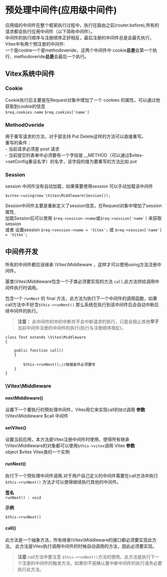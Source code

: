 # 预处理中间件(应用级中间件)

应用级的中间件在整个框架执行过程中，执行在路由之前(router.before),所有的请求都会执行应用中间件（以下简称中间件）。  
中间件的执行顺序与注册顺序正好相反，最后注册的中间件总是会最先执行，Vitex中有两个预注册的中间件:  
一个是cookie一个是methodoveride，这两个中间件中 cookie**总是**会第一个执行，methodoveride**总是**会最后一个执行。

## Vitex系统中间件

### Cookie
Cookie执行后主要是在Request对象中增加了一个 cookies 的属性，可以通过他获取到cookie的信息  
`$req.cookies.name`
`$req.cookies['name']`

### MethodOveride

用于重写请求的方法，对于部支持 Put Delete这样的方法可以直接重写。  
重写的条件：  
	- 当前请求必须是 post 请求  
	- 当前提交的表单中必须要有一个字段是 __METHOD（可以通过$vitex->setConfig重设名字）的名字，该字段的值为要重写的方法比如 put

### Session

session 中间件没有自动加载，如果需要使用session 可以手动加载该中间件  

`$vitex->using(new \Vitex\Middleware\Session());`  

Session中间件主要是重新定义了session信息，在Request对象中增加了session属性,  
加载Session后可以使用 `$req->session->name`或`$req->session['name']` 来获取session  
或者 设置session `$req->session->name = 'Vitex';` 或 `$req->session['name'] = 'Vitex';`   

## 中间件开发

所有的中间件都应该继承 \Vitex\Middleware ，这样才可以使用using方法注册中间件。  

基类\Vitex\Middleware包含一个子类必须要实现的方法 `call`,此方法供给调用中间件执行时调用。  

包含一个 `runNext` 的 final 方法，此方法为执行下一个中间件的调用函数，如果call方法中不好含`$this->runNext()` 那么系统在执行到该中间件后会自动中断后续中间件的执行。  

>**注意：** 此中间件的中的中断并不会中断请求的执行，只是会阻止其他**早于**当前中间件注册的中间件的执行(执行与注册顺序相反)。


	class Test extends \Vitex\Middleware
	{

		public function call()
		{

			$this->runNext();//根据条件必须要写
		}
	}

### \Vitex\Middleware

#### nextMiddleware()
设置下一个要执行的预处理中间件，Vitex用它来实现call的`链式`调用
**参数**  
\Vitex\Middleware 	$call 	中间件

#### setVitex()

设置当前应用，本方法是Vitex注册中间件时使用，使得所有继承  \Vitex\Middleware的对象都可以使用`$this->vitex`调用 Vitex
**参数**  
object 	$vitex 	Vitex类的一个实例

#### runNext()
执行下一个预处理中间件调用.对于用户自己定义的中间件需要在call方法中执行 `$this->runNext()` 方法才可以使得继续执行其他的中间件。

**签名**  
`runNext() : void`

**示例**  

`$this->runNext()`

#### call()

此方法是一个抽象方法，所有继承\Vitex\Middleware的接口都必须要实现此方法。
此方法是Vitex执行调用中间件的时候自动调用的方法，因此必须要实现。

> **注意** call方法中要注意 `$this->runNext()`方法的使用，此方法是执行下一个注册的中间件的触发方法，如果你不是确认要中断中间件的执行请务必要执行此方法。

